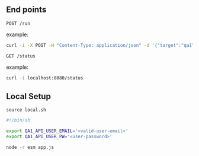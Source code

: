 ## End points

`POST /run`

example:

```bash
curl -i -X POST -H "Content-Type: application/json" -d '{"target":"qa1", "commit":"b40068a96097c7272a208bd6b55358058f55a903"}' localhost:8080/run
```

`GET /status`

example:

```bash
curl -i localhost:8080/status
```

## Local Setup

`source local.sh`

```sh
#!/bin/sh

export QA1_API_USER_EMAIL='<valid-user-email>'
export QA1_API_USER_PW='<user-password>'

node -r esm app.js
```